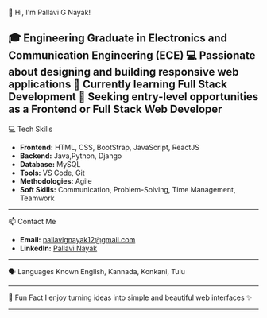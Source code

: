 👋 Hi, I'm Pallavi G Nayak!

🎓 Engineering Graduate in Electronics and Communication Engineering (ECE)
💻 Passionate about designing and building responsive web applications 
🌱 Currently learning Full Stack Development 
🚀 Seeking entry-level opportunities as a Frontend or Full Stack Web Developer
---

 💻 Tech Skills
- **Frontend:** HTML, CSS, BootStrap, JavaScript, ReactJS
- **Backend:** Java,Python, Django
- **Database:** MySQL  
- **Tools:** VS Code, Git
- **Methodologies:** Agile
- **Soft Skills:** Communication, Problem-Solving, Time Management, Teamwork

---


 📫 Contact Me
- **Email:** pallavignayak12@gmail.com  
- **LinkedIn:** [Pallavi Nayak](https://www.linkedin.com/in/pallavi-n-1a4785353)

---

 🗣️ Languages Known
English, Kannada, Konkani, Tulu

---

 🌟 Fun Fact
I enjoy turning ideas into simple and beautiful web interfaces ✨

---
